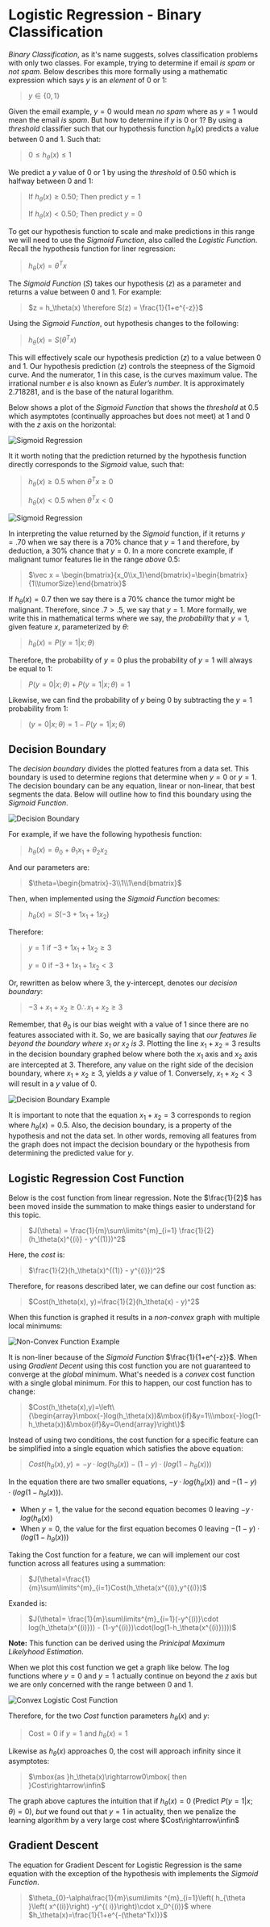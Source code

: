 # Logistic Regression - Binary Classification

*Binary Classification*, as it's name suggests, solves classification problems with only two classes. For example, trying to determine if email *is spam* or *not spam*. Below describes this more formally using a mathematic expression which says $y$ is an *element* of $0$ or $1$:

> $y\in\{0,1\}$ 

Given the email example, $y=0$ would mean *no spam* where as $y=1$ would mean the email *is spam*. But how to determine if $y$ is $0$ or $1$? By using a *threshold* classifier such that our hypothesis function $h_\theta(x)$ predicts a value between $0$ and $1$. Such that:

> $0\le h_\theta(x)\le1$

We predict a $y$ value of $0$ or $1$ by using the *threshold* of $0.50$ which is halfway between $0$ and $1$:

> If $h_\theta(x)\ge  0.50$; Then predict $y=1$
>
> If $h_\theta(x)\lt  0.50$; Then predict $y=0$

To get our hypothesis function to scale and make predictions in this range we will need to use the *Sigmoid Function*, also called the *Logistic Function*.  Recall the hypothesis function for liner regression:

> $h_\theta(x)= \theta^Tx$

The *Sigmoid Function* ($S$) takes our hypothesis ($z$) as a parameter and returns a value between $0$ and $1$. For example:

> $z = h_\theta(x) \therefore S(z) = \frac{1}{1+e^{-z}}$

Using the *Sigmoid Function*, out hypothesis changes to the following:

> $h_\theta(x) = S(\theta^Tx)$

This will effectively scale our hypothesis prediction ($z$) to a value between $0$ and $1$. Our hypothesis prediction ($z$) controls the steepness of the Sigmoid curve. And the numerator, $1$ in this case, is the curves maximum value. The irrational number $e$ is also known as *Euler’s number*. It is approximately $2.718281$, and is the base of the natural logarithm.

Below shows a plot of the *Sigmoid Function* that shows the *threshold* at $0.5$ which asymptotes (continually approaches but does not meet) at $1$ and $0$ with the $z$ axis on the horizontal:

![Sigmoid Regression](../images/sigmoid-function.png)

It it worth noting that the prediction returned by the hypothesis function directly corresponds to the *Sigmoid* value, such that:

> $h_\theta(x) \ge 0.5$ when $\theta^Tx \ge 0$
>
> $h_\theta(x) \lt 0.5$ when $\theta^Tx \lt 0$

![Sigmoid Regression](../images/sigmoid-function-h.png)

In interpreting the value returned by the *Sigmoid* function, if it returns $y = .70$ when we say there is a $70\%$ chance that $y=1$ and therefore, by deduction, a $30\%$ chance that $y=0$. In a more concrete example, if malignant tumor features  lie in the range *above* $0.5$:

> $\vec x = \begin{bmatrix}{x_0\\x_1}\end{bmatrix}=\begin{bmatrix}{1\\tumorSize}\end{bmatrix}$

If $h_\theta(x) = 0.7$ then we say there is a $70\%$ chance the tumor might be malignant. Therefore, since  $.7 > .5$, we say that $y=1$. More formally, we write this in mathematical terms where we say, the *probability* that $y=1$, given feature $x$, parameterized by $\theta$:

> $h_\theta(x) = P(y=1|x;\theta)$

Therefore, the probability of $y=0$ plus the probability of $y=1$ will always be equal to $1$:

> $P(y=0|x;\theta) + P(y=1|x;\theta)=1$

Likewise, we can find the probability of $y$ being $0$ by subtracting the $y=1$ probability from $1$:

> $(y=0|x;\theta)=1-P(y=1|x;\theta)$

## Decision Boundary

The *decision boundary* divides the plotted features from a data set. This boundary is used to determine regions that determine when $y=0$ or $y=1$. The decision boundary can be any equation, linear or non-linear, that best segments the data. Below will outline how to find this boundary using the *Sigmoid Function*.

![Decision Boundary](../images/decision-boundary.png)

For example, if we have the following hypothesis function:

> $h_\theta(x)=\theta_0+\theta_1x_1+\theta_2x_2$

And our parameters are:

> $\theta=\begin{bmatrix}-3\\1\\1\end{bmatrix}$

Then, when implemented using the *Sigmoid Function* becomes:

> $h_\theta(x)=S(-3+1x_1+1x_2)$

Therefore:

> $y=1$ if $-3+1x_1+1x_2\ge3$
>
> $y=0$ if $-3+1x_1+1x_2\lt3$

Or, rewritten as below where $3$, the y-intercept, denotes our *decision boundary*:

> $-3+x_1+x_2\ge0\therefore x_1 + x_2 \ge3$

Remember, that $\theta_0$ is our bias weight with a value of 1 since there are no features associated with it. So, we are basically saying that *our features lie beyond the boundary where $x_1$ or $x_2$ is 3*. Plotting the line $x_1 + x_2=3$ results in the decision boundary graphed below where both the $x_1$ axis and $x_2$ axis are intercepted at $3$. Therefore, any value on the right side of the decision boundary, where $x_1 + x_2 \ge3$, yields a $y$ value of $1$. Conversely, $x_1 + x_2 \lt3$ will result in a $y$ value of $0$.

![Decision Boundary Example](../images/decision-boundary-example.png)

It is important to note that the equation $x_1 + x_2=3$ corresponds to region where $h_\theta(x)=0.5$. Also, the decision boundary, is a property of the hypothesis and not the data set. In other words, removing all features from the graph does not impact the decision boundary or the hypothesis from determining the predicted value for $y$.

## Logistic Regression Cost Function

Below is the cost function from linear regression. Note the $\frac{1}{2}$ has been moved inside the summation to make things easier to understand for this topic.

> $J(\theta) = \frac{1}{m}\sum\limits^{m}_{i=1} \frac{1}{2}(h_\theta(x)^{(i)} - y^{(1)})^2$

Here, the *cost* is:

> $\frac{1}{2}(h_\theta(x)^{(1)} - y^{(i)})^2$

Therefore, for reasons described later, we can define our cost function as:

> $Cost(h_\theta(x), y)=\frac{1}{2}(h_\theta(x) - y)^2$

When this function is graphed it results in a *non-convex* graph with multiple local minimums: 

![Non-Convex Function Example](../images/non-convex-function.png)

It is non-liner because of the *Sigmoid Function* $\frac{1}{1+e^{-z}}$. When using *Gradient Decent* using this cost function you are not guaranteed to converge at the *global* minimum. What's needed is a *convex* cost function with a single global minimum. For this to happen, our cost function has to change:

> $Cost(h_\theta(x),y)=\left\{\begin{array}\mbox{-}log(h_\theta(x))&\mbox{if}&y=1\\\mbox{-}log(1-h_\theta(x))&\mbox{if}&y=0\end{array}\right\}$

Instead of using two conditions, the cost function for a specific feature can be simplified into a single equation which satisfies the above equation:

> $Cost(h_\theta(x),y)=-y\cdot log(h_\theta(x)) - (1-y)\cdot(log(1-h_\theta(x)))$

In the equation there are two smaller equations, $-y\cdot log(h_\theta(x))$ and $- (1-y)\cdot(log(1-h_\theta(x)))$. 

- When $y=1$, the value for the second equation becomes $0$ leaving $-y\cdot log(h_\theta(x))$
- When $y=0$, the value for the first equation becomes $0$ leaving $- (1-y)\cdot(log(1-h_\theta(x)))$

Taking the Cost function for a feature, we can will implement our cost function across all features using a summation:

> $J(\theta)=\frac{1}{m}\sum\limits^{m}_{i=1}Cost(h_\theta(x^{(i)},y^{(i)})$

Exanded is:

> $J(\theta)= \frac{1}{m}\sum\limits^{m}_{i=1}(-y^{(i)}\cdot log(h_\theta(x^{(i)})) - (1-y^{(i)})\cdot(log(1-h_\theta(x^{(i)}))))$

**Note:** This function can be derived using the *Prinicipal Maximum Likelyhood Estimation*.

When we plot this cost function we get a graph like below. The log functions where $y=0$ and $y=1$ actually continue on beyond the $z$ axis but we are only concerned with the range between 0 and 1.

![Convex Logistic Cost Function](../images/logistic-regression-cost-function.png)

Therefore, for the two *Cost* function parameters $h_\theta(x)$ and $y$:

> $\mbox{Cost}=0\mbox{ if  }y=1\mbox{ and }h_\theta(x)=1$

Likewise as $h_\theta(x)$ approaches $0$, the cost will approach infinity since it asymptotes:

> $\mbox{as }h_\theta(x)\rightarrow0\mbox{ then }Cost\rightarrow\infin$

The graph above captures the intuition that if $h_\theta(x)=0$ (Predict $P(y=1|x;\theta)=0$), *but* we found out that $y=1$ in actuality, then we penalize the learning algorithm by a very large cost where $Cost\rightarrow\infin$

## Gradient Descent

The equation for Gradient Descent for Logistic Regression is the same equation with the exception of the hypothesis with implements the *Sigmoid Function*.

> $\theta_{0}-\alpha\frac{1}{m}\sum\limits ^{m}_{i=1}\left( h_{\theta }\left( x^{(i)}\right) -y^{( i)}\right)\cdot x_0^{(i)}$ where $h_\theta(x)=\frac{1}{1+e^{-(\theta^Tx)}}$

